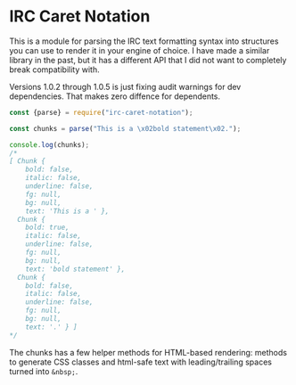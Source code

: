 # IRC Caret Notation

This is a module for parsing the IRC text formatting syntax into structures you can use to render it in your engine of choice. I have made a similar library in the past, but it has a different API that I did not want to completely break compatibility with.

Versions 1.0.2 through 1.0.5 is just fixing audit warnings for dev dependencies. That makes zero diffence for dependents.

```javascript
const {parse} = require("irc-caret-notation");

const chunks = parse("This is a \x02bold statement\x02.");

console.log(chunks);
/*
[ Chunk {
    bold: false,
    italic: false,
    underline: false,
    fg: null,
    bg: null,
    text: 'This is a ' },
  Chunk {
    bold: true,
    italic: false,
    underline: false,
    fg: null,
    bg: null,
    text: 'bold statement' },
  Chunk {
    bold: false,
    italic: false,
    underline: false,
    fg: null,
    bg: null,
    text: '.' } ]
*/
```

The chunks has a few helper methods for HTML-based rendering: methods to generate CSS classes and html-safe text with leading/trailing spaces turned into `&nbsp;`.
